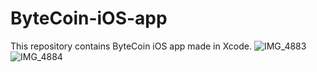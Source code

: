 # ByteCoin-iOS-app
This repository contains ByteCoin iOS app made in Xcode.
![IMG_4883](https://user-images.githubusercontent.com/71961042/158020650-90e0a1ac-af6d-422f-bb5a-43a034088f1f.PNG)
![IMG_4884](https://user-images.githubusercontent.com/71961042/158020658-f4c0e167-d998-4c78-823d-e4405a110428.PNG)

